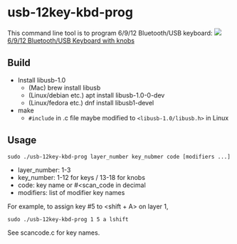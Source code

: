# usb-12key-kbd-prog

This command line tool is to program 6/9/12 Bluetooth/USB keyboard:
<a href="https://www.amazon.co.jp/gp/product/B0B6TS4DCV?ie=UTF8&th=1&linkCode=li2&tag=neocat-22&linkId=8935c929955d3e1c599093cf99bff6f8&language=ja_JP&ref_=as_li_ss_il" target="_blank"><img border="0" src="https://ws-fe.amazon-adsystem.com/widgets/q?_encoding=UTF8&ASIN=B0B6TS4DCV&Format=_SL160_&ID=AsinImage&MarketPlace=JP&ServiceVersion=20070822&WS=1&tag=neocat-22&language=ja_JP" >6/9/12 Bluetooth/USB Keyboard with knobs</a>


## Build

- Install libusb-1.0
    - (Mac) brew install libusb
    - (Linux/debian etc.) apt install libusb-1.0-0-dev
    - (Linux/fedora etc.) dnf install libusb1-devel
- make
    - `#include` in .c file maybe modified to `<libusb-1.0/libusb.h>` in Linux

## Usage
```
sudo ./usb-12key-kbd-prog layer_number key_nubmer code [modifiers ...]
```

- layer_number: 1-3
- key_number:   1-12 for keys / 13-18 for knobs
- code:         key name or #<scan_code in decimal
- modifiers:    list of modifier key names


For example, to assign key #5 to <shift + A> on layer 1,
```
sudo ./usb-12key-kbd-prog 1 5 a lshift
```

See scancode.c for key names.

